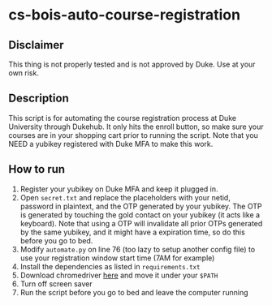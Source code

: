 # cs-bois-auto-course-registration
## Disclaimer
This thing is not properly tested and is not approved by Duke. Use at your own risk.

## Description
This script is for automating the course registration process at Duke University through Dukehub. It only hits the enroll button, so make sure your courses are in your shopping cart prior to running the script.
Note that you NEED a yubikey registered with Duke MFA to make this work.

## How to run
1. Register your yubikey on Duke MFA and keep it plugged in.
2. Open `secret.txt` and replace the placeholders with your netid, password in plaintext, and the OTP generated by your yubikey.
   The OTP is generated by touching the gold contact on your yubikey (it acts like a keyboard). Note that using a OTP will invalidate all prior OTPs generated by the same yubikey, and it might have a expiration time, so do this before you go to bed.
3. Modify `automate.py` on line 76 (too lazy to setup another config file) to use your registration window start time (7AM for example)
4. Install the dependencies as listed in `requirements.txt`
5. Download chromedriver [here](https://chromedriver.chromium.org/) and move it under your `$PATH`
6. Turn off screen saver
7. Run the script before you go to bed and leave the computer running
